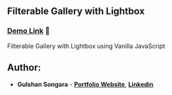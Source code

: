 ## Filterable Gallery with Lightbox

### [Demo Link](https://gulshancodes.github.io/sidebar/) 🔗

Filterable Gallery with Lightbox using Vanilla JavaScript


## Author:

- **Gulshan Songara** - **[Portfolio Website](https://gulshansongara.netlify.app)**, **[Linkedin](https://www.linkedin.com/in/gulshansongara/)** 
